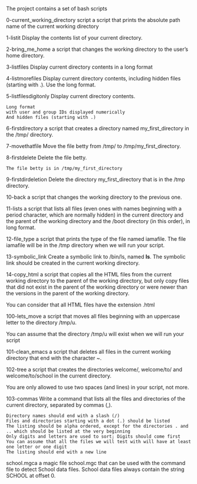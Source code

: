 The project contains a set of bash scripts

0-current_working_directory script
a script that prints the absolute path name of the current working directory

1-listit
Display the contents list of your current directory.

2-bring_me_home
a script that changes the working directory to the user’s home directory.

3-listfiles
Display current directory contents in a long format

4-listmorefiles
Display current directory contents, including hidden files (starting with .). Use the long format.

5-listfilesdigitonly
Display current directory contents.

    Long format
    with user and group IDs displayed numerically
    And hidden files (starting with .)

6-firstdirectory
a script that creates a directory named my_first_directory in the /tmp/ directory.

7-movethatfile
Move the file betty from /tmp/ to /tmp/my_first_directory.

8-firstdelete
Delete the file betty.

    The file betty is in /tmp/my_first_directory

9-firstdirdeletion
Delete the directory my_first_directory that is in the /tmp directory.

10-back
a script that changes the working directory to the previous one.

11-lists
a script that lists all files (even ones with names beginning with a period character, which are normally hidden) in the current directory and the parent of the working directory and the /boot directory (in this order), in long format.

12-file_type
a script that prints the type of the file named iamafile. The file iamafile will be in the /tmp directory when we will run your script.

13-symbolic_link
Create a symbolic link to /bin/ls, named __ls__. The symbolic link should be created in the current working directory. 

14-copy_html
a script that copies all the HTML files from the current working directory to the parent of the working directory, but only copy files that did not exist in the parent of the working directory or were newer than the versions in the parent of the working directory.

You can consider that all HTML files have the extension .html

100-lets_move
a script that moves all files beginning with an uppercase letter to the directory /tmp/u.

You can assume that the directory /tmp/u will exist when we will run your script

101-clean_emacs
a script that deletes all files in the current working directory that end with the character ~.

102-tree
a script that creates the directories welcome/, welcome/to/ and welcome/to/school in the current directory.

You are only allowed to use two spaces (and lines) in your script, not more.

103-commas
Write a command that lists all the files and directories of the current directory, separated by commas (,).

    Directory names should end with a slash (/)
    Files and directories starting with a dot (.) should be listed
    The listing should be alpha ordered, except for the directories . and .. which should be listed at the very beginning
    Only digits and letters are used to sort; Digits should come first
    You can assume that all the files we will test with will have at least one letter or one digit
    The listing should end with a new line

school.mgca 
a magic file school.mgc that can be used with the command file to detect School data files. School data files always contain the string SCHOOL at offset 0.
